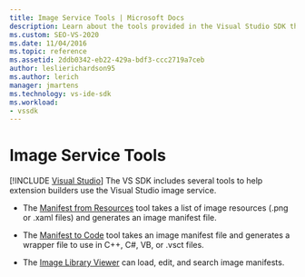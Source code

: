 ```yaml
---
title: Image Service Tools | Microsoft Docs
description: Learn about the tools provided in the Visual Studio SDK that can help you build extensions using the Visual Studio image service.
ms.custom: SEO-VS-2020
ms.date: 11/04/2016
ms.topic: reference
ms.assetid: 2ddb0342-eb22-429a-bdf3-ccc2719a7ceb
author: leslierichardson95
ms.author: lerich
manager: jmartens
ms.technology: vs-ide-sdk
ms.workload:
- vssdk
---
```

# Image Service Tools

 [!INCLUDE [Visual Studio](~/includes/applies-to-version/vs-windows-only.md)]
The VS SDK includes several tools to help extension builders use the Visual Studio image service.

- The [Manifest from Resources](../../extensibility/internals/manifest-from-resources.md) tool takes a list of image resources (.png or .xaml files) and generates an image manifest file.

- The [Manifest to Code](../../extensibility/internals/manifest-to-code.md) tool takes an image manifest file and generates a wrapper file to use in C++, C#, VB, or .vsct files.

- The [Image Library Viewer](../../extensibility/internals/image-library-viewer.md) can load, edit, and search image manifests.
